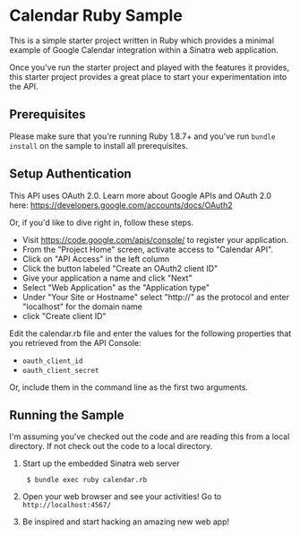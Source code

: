 # Calendar Ruby Sample

This is a simple starter project written in Ruby which provides a minimal
example of Google Calendar integration within a Sinatra web application.

Once you've run the starter project and played with the features it provides,
this starter project provides a great place to start your experimentation into
the API.

## Prerequisites

Please make sure that you're running Ruby 1.8.7+ and you've run
`bundle install` on the sample to install all prerequisites.

## Setup Authentication

This API uses OAuth 2.0. Learn more about Google APIs and OAuth 2.0 here:
https://developers.google.com/accounts/docs/OAuth2

Or, if you'd like to dive right in, follow these steps.
 - Visit https://code.google.com/apis/console/ to register your application.
 - From the "Project Home" screen, activate access to "Calendar API".
 - Click on "API Access" in the left column
 - Click the button labeled "Create an OAuth2 client ID"
 - Give your application a name and click "Next"
 - Select "Web Application" as the "Application type"
 - Under "Your Site or Hostname" select "http://" as the protocol and enter
   "localhost" for the domain name
 - click "Create client ID"

Edit the calendar.rb file and enter the values for the following properties
that you retrieved from the API Console:

 - `oauth_client_id`
 - `oauth_client_secret`

Or, include them in the command line as the first two arguments.

## Running the Sample

I'm assuming you've checked out the code and are reading this from a local
directory. If not check out the code to a local directory.

1. Start up the embedded Sinatra web server

        $ bundle exec ruby calendar.rb

2. Open your web browser and see your activities! Go to `http://localhost:4567/`

3. Be inspired and start hacking an amazing new web app!